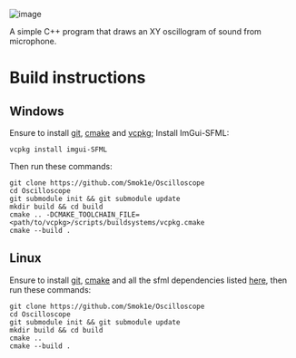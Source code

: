 ![image](https://github.com/user-attachments/assets/94043379-2548-4468-8705-436bacb2a54a)

A simple C++ program that draws an XY oscillogram of sound from microphone.

# Build instructions
## Windows
Ensure to install [git](https://git-scm.com/), [cmake](https://cmake.org/) and [vcpkg](https://vcpkg.io/en/);
Install ImGui-SFML:
```
vcpkg install imgui-SFML
```
Then run these commands:
```
git clone https://github.com/Smok1e/Oscilloscope
cd Oscilloscope
git submodule init && git submodule update
mkdir build && cd build
cmake .. -DCMAKE_TOOLCHAIN_FILE=<path/to/vcpkg>/scripts/buildsystems/vcpkg.cmake
cmake --build .
```

## Linux
Ensure to install [git](https://git-scm.com/), [cmake](https://cmake.org/) and all the sfml dependencies listed [here](https://www.sfml-dev.org/tutorials/2.6/compile-with-cmake.php#installing-dependencies), then run these commands:
```
git clone https://github.com/Smok1e/Oscilloscope
cd Oscilloscope
git submodule init && git submodule update
mkdir build && cd build
cmake ..
cmake --build .
```
